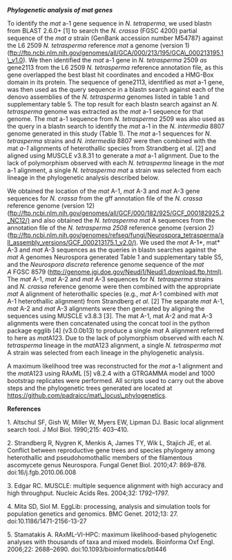 ***Phylogenetic analysis of mat genes***

To identify the *mat* a-1 gene sequence in *N. tetraperma*, we used
blastn from BLAST 2.6.0+ [1] to search the *N. crassa* (FGSC 4200)
partial sequence of the *mat a* strain (GenBank accession number M54787)
against the L6 2509 *N. tetrasperma* reference *mat* a genome (version
1)
(ftp://ftp.ncbi.nlm.nih.gov/genomes/all/GCA/000/213/195/GCA\_000213195.1\_v1.0).
We then identified the *mat* a-1 gene in *N. tetrasperma* 2509 *as*
gene2113 from the L6 2509 *N. tetrasperma* reference annotation file, as
this gene overlapped the best blast hit coordinates and encoded a
HMG-Box domain in its protein. The sequence of gene2113, identified as
*mat* a-1 gene, was then used as the query sequence in a blastn search
against each of the denovo assemblies of the *N. tetrasperma* genomes
listed in table 1 and supplementary table 5. The top result for each
blastn search against an *N. tetrasperma* genome was extracted as the
*mat* a-1 sequence for that genome. The *mat* a-1 sequence from *N.
tetrasperma* 2509 was also used as the query in a blastn search to
identify the *mat* a-1 in the *N. intermedia* 8807 genome generated in
this study (Table 1). The *mat* a-1 sequences for *N. tetrasperma*
strains and *N. intermedia* 8807 were then combined with the mat *a-1*
alignments of heterothallic species from Strandberg et al. [2] and
aligned using MUSCLE v3.8.31 to generate a *mat* a-1 alignment. Due to
the lack of polymorphism observed with each *N. tetrasperma* lineage in
the *mat* a-1 alignment, a single *N. tetrasperma* *mat* a strain was
selected from each lineage in the phylogenetic analysis described below.

We obtained the location of the *mat* A-1, *mat* A-3 and *mat* A-3 gene
sequences for *N. crassa* from the gff annotation file of the *N.
crassa* reference genome (version 12)
(<ftp://ftp.ncbi.nlm.nih.gov/genomes/all/GCF/000/182/925/GCF_000182925.2_NC12/)>
and also obtained the *N. tetrasperma* *mat* A sequences from the
annotation file of the *N. tetrasperma 2508* reference genome (version
2)
(<ftp://ftp.ncbi.nlm.nih.gov/genomes/refseq/fungi/Neurospora_tetrasperma/all_assembly_versions/GCF_000213175.1_v2.0/)>.
We used the *mat* A-1*, mat* A-3 and *mat* A-3 sequences as the queries
in blastn searches against the *mat* A genomes Neurospora generated
Table 1 and supplementary table S5, and the *Neurospora
discreta* reference genome sequence of the *mat A* FGSC 8579
(<http://genome.jgi.doe.gov/Neudi1/Neudi1.download.ftp.html)>. The *mat*
A-1, *mat* A-2 and *mat* A-3 sequences for *N. tetrasperma* strains and
*N. crassa* reference genome were then combined with the appropriate
*mat* A alignment of heterothallic species (e.g., *mat* A-1 combined
with *mat* A-1 heterothallic alignment) from Strandberg *et al.* [2] The
separate *mat* A-1, *mat* A-2 and *mat* A-3 alignments were then
generated by aligning the sequences using MUSCLE v3.8.3 [3]. The mat
A-1, mat A-2 and mat A-3 alignments were then concatenated using the
concat tool in the python package egglib [4] (v3.0.0b13) to produce a
single *mat* A alignment referred to here as *mat*A123. Due to the lack
of polymorphism observed with each *N. tetrasperma* lineage in the
*mat*A123 alignment, a single *N. tetrasperma* *mat* A strain was
selected from each lineage in the phylogenetic analysis.

A maximum likelihood tree was reconstructed for the *mat* a-1 alignment
and the *mat*A123 using RAxML [5] v8.2.4 with a GTRGAMMA model and 1000
bootstrap replicates were performed. All scripts used to carry out the
above steps and the phylogenetic trees generated are located at
https://github.com/padraicc/mat\_locus\_phylogenetics.

**References**

1\. Altschul SF, Gish W, Miller W, Myers EW, Lipman DJ. Basic local
alignment search tool. J Mol Biol. 1990;215: 403–410.

2\. Strandberg R, Nygren K, Menkis A, James TY, Wik L, Stajich JE, et al.
Conflict between reproductive gene trees and species phylogeny among
heterothallic and pseudohomothallic members of the filamentous
ascomycete genus Neurospora. Fungal Genet Biol. 2010;47: 869–878.
doi:16/j.fgb.2010.06.008

3\. Edgar RC. MUSCLE: multiple sequence alignment with high accuracy and
high throughput. Nucleic Acids Res. 2004;32: 1792–1797.

4\. Mita SD, Siol M. EggLib: processing, analysis and simulation tools
for population genetics and genomics. BMC Genet. 2012;13: 27.
doi:10.1186/1471-2156-13-27

5\. Stamatakis A. RAxML-VI-HPC: maximum likelihood-based phylogenetic
analyses with thousands of taxa and mixed models. Bioinforma Oxf Engl.
2006;22: 2688–2690. doi:10.1093/bioinformatics/btl446

